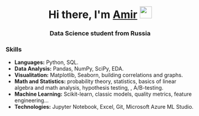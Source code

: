 <h1 align="center">Hi there, I'm <a href=[https://github.com/AmirKh777](https://github.com/AmirKh777)" target="_blank">Amir</a> 
<img src="https://github.com/blackcater/blackcater/raw/main/images/Hi.gif" height="32"/></h1>
<h3 align="center">Data Science student from Russia</h3>

### Skills

- **Languages:** Python, SQL.
- **Data Analysis:** Pandas, NumPy, SciPy, EDA.
- **Visualitation:** Matplotlib, Seaborn, building correlations and graphs.
- **Math and Statistics:** probability theory, statistics, basics of linear algebra and math analysis, hypothesis testing, , A/B-testing.
- **Machine Learning:** Scikit-learn, classic models, quality metrics, feature engineering...
- **Technologies:** Jupyter Notebook, Excel, Git, Microsoft Azure ML Studio.
